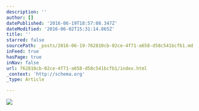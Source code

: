 ```yaml
---
description: ''
author: []
datePublished: '2016-06-19T18:57:08.347Z'
dateModified: '2016-06-02T15:31:14.865Z'
title: ''
starred: false
sourcePath: _posts/2016-06-19-762810cb-02ce-4f71-a658-d58c541bcfb1.md
inFeed: true
hasPage: true
inNav: false
url: 762810cb-02ce-4f71-a658-d58c541bcfb1/index.html
_context: 'http://schema.org'
_type: Article

---
```

![](https://the-grid-user-content.s3-us-west-2.amazonaws.com/6fc0f232-0c43-41ff-aab3-164b37ad347a.jpg)